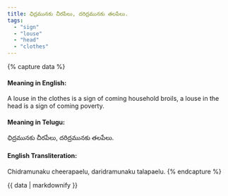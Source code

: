 ```yaml
---
title: ఛిద్రమునకు చీరపేలు, దరిద్రమునకు తలపేలు.
tags:
  - "sign"
  - "louse"
  - "head"
  - "clothes"
---
```


{% capture data %}
#### Meaning in English:
A louse in the clothes is a sign of coming household broils, a louse in the head is a sign of coming poverty.

#### Meaning in Telugu:
ఛిద్రమునకు చీరపేలు, దరిద్రమునకు తలపేలు.

#### English Transliteration:
Chidramunaku cheerapaelu, daridramunaku talapaelu.
{% endcapture %}

<div class="notice">{{ data | markdownify }}</div>

